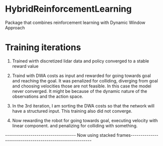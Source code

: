 # HybridReinforcementLearning
Package that combines reinforcement learning with Dynamic Window Approach 


# Training iterations 

1) Trained wirth discretized lidar data and policy converged to a stable reward value

2) Traind with DWA costs as input and rewarded for going towards goal and reaching the goal. It was penalized for colliding, diverging from goal and choosing velocities those are not feasible. In this case the model never converged. It might be because of the dynamic nature of the observations and the action space. 

3) In the 3rd iteration, I am sorting the DWA costs so that the network will have a structured input. This training also did not converge. 

4) Now rewarding the robot for going towards goal, executing velocity with linear component. and penalizing for colliding with something. 


------------------------------------ Now using stacked frames----------------------------------------------------------